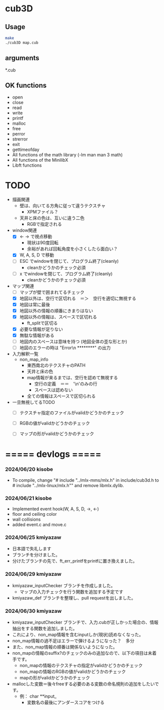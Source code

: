 # cub3D

## Usage
```bash
make
./cub3D map.cub
```
## arguments
*.cub  <a map cosists of the following elements>

## OK functions
- open
- close
- read
- write
- printf
- malloc
- free
- perror
- strerror
- exit
- gettimeofday
- All functions of the math library (-lm man man 3 math)
- All functions of the MinilibX
- Libft functions

# TODO
- 描画関連
	- 壁は、向いてる方角に従って違うテクスチャ
		- XPMファイル？
	- 天井と床の色は、互いに違う二色
		- RGBで指定される
- window関連
	- [x] <- -> で視点移動
		- 現状は90度回転
		- 余裕があれば回転角度を小さくしたら面白い？
	- [x] W, A, S, D で移動
	- [ ] ESC でwindowを閉じて、プログラム終了(cleanly)
		- cleanかどうかのチェック必須
	- [ ] x でwindowを閉じて、プログラム終了(cleanly)
		- cleanかどうかのチェック必須
- マップ関連
	- [ ] マップが壁で囲まれてるチェック
	- [x] 地図以外は、空行で区切れる　＝＞　空行を適切に無視する
	- [x] 地図は常に最後
	- [x] 地図以外の情報の順番にきまりはない
	- [x] 地図以外の情報は、スペースで区切れる
		- ft_splitで区切る
	- [x] 必要な情報が足りない
	- [x] 無駄な情報がある
	- [ ] 地図内のスペースは意味を持つ (地図全体の歪な形とか)
	- [ ] 地図のエラーの時は "Error\n ********" の出力
- 入力解釈一覧
	- non_map_info
		- 東西南北のテクスチャのPATH
		- 天井と床の色
		- map情報が来るまでは、空行を認めて無視する
			- 空行の定義　＝＝　'\n'のみの行
			- スペースは認めない
		- 全ての情報はスペースで区切られる
- 一旦無視してるTODO
	- [ ] テクスチャ指定のファイルがvalidかどうかのチェック
	- [ ] RGBの値がvalidかどうかのチェック
	- [ ] マップの形がvalidかどうかのチェック


# ===== devlogs =====
### 2024/06/20 kisobe
- To compile, change "# include "../mlx-mms/mlx.h" in include/cub3d.h to # include "../mlx-linux/mlx.h"" and remove libmlx.dylib.
### 2024/06/21 kisobe
- Implemented event hook(W, A, S, D, ->, <-)
- floor and ceiling color
- wall collisions
- added event.c and move.c

### 2024/06/25 kmiyazaw
- 日本語で失礼します
- ブランチを分けました。
- 分けたブランチの先で、ft_err_printfをprintfに置き換えました。

### 2024/06/29 kmiyazaw
- kmiyazaw_inputChecker ブランチを作成しました。
	- マップの入力チェックを行う関数を追加する予定です
- kmiyazaw_def ブランチを整理し、pull requestを出しました。

### 2024/06/30 kmiyazaw
- kmiyazaw_inputChecker ブランチで、入力.cubが正しかった場合の、情報抽出をする関数を追加しました。
- これにより、non_map情報を含むinputしか(現状)読めなくなった。
- non_map情報の過不足はエラーで弾けるようになった？　多分
- また、non_map情報の順番は関係ないようになった。
- non_mapの情報のsuffix?のチェックのみの追加なので、以下の項目は未着手です。
	- non_mapの情報のテクスチャの指定がvalidかどうかのチェック
	- non_mapの情報のRGBの値がvalidかどうかのチェック
	- mapの形がvalidかどうかのチェック
- mallocした変数＝後々freeする必要のある変数の命名規則の追加をしたいです。
	- 例： char **input_
		- 変数名の最後にアンダースコアをつける